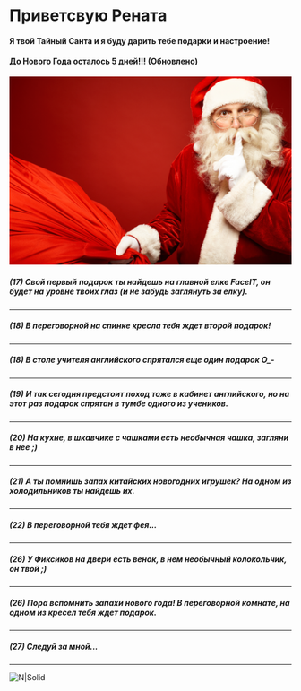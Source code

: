# Приветсвую Рената

#### Я твой Тайный Санта и я буду дарить тебе подарки и настроение!
#### До Нового Года осталось 5 дней!!! (Обновлено)

![N|Solid](https://raw.githubusercontent.com/secret-santa-for-renata/shenanigans-secret-santa/master/images/santa_1.png)

##### (17) Свой первый подарок ты найдешь на главной елке FaceIT, он будет на уровне твоих глаз (и не забудь заглянуть за елку).
---

##### (18) В переговорной на спинке кресла тебя ждет второй подарок!
---

##### (18) В столе учителя английского спрятался еще один подарок О_-
---

##### (19) И так сегодня предстоит поход тоже в кабинет английского, но на этот раз подарок спрятан в тумбе одного из учеников.
---

##### (20) На кухне, в шкавчике с чашками есть необычная чашка, загляни в нее ;)
---

##### (21) А ты помнишь запах китайских новогодних игрушек? На одном из холодильников ты найдешь их.
---

##### (22) В переговорной тебя ждет фея...
---

##### (26) У Фиксиков на двери есть венок, в нем необычный колокольчик, он твой ;)
---

##### (26) Пора вспомнить запахи нового года! В переговорной комнате, на одном из кресел тебя ждет подарок.
---

##### (27) Следуй за мной...
---

![N|Solid](https://raw.githubusercontent.com/secret-santa-for-renata/shenanigans-secret-santa/master/images/santa_2.gif)
